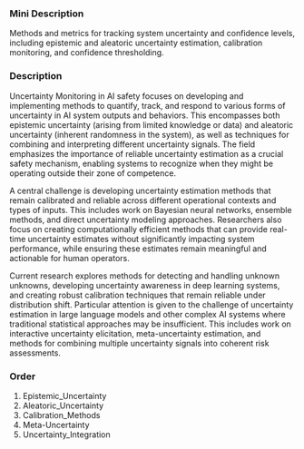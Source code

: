 ### Mini Description

Methods and metrics for tracking system uncertainty and confidence levels, including epistemic and aleatoric uncertainty estimation, calibration monitoring, and confidence thresholding.

### Description

Uncertainty Monitoring in AI safety focuses on developing and implementing methods to quantify, track, and respond to various forms of uncertainty in AI system outputs and behaviors. This encompasses both epistemic uncertainty (arising from limited knowledge or data) and aleatoric uncertainty (inherent randomness in the system), as well as techniques for combining and interpreting different uncertainty signals. The field emphasizes the importance of reliable uncertainty estimation as a crucial safety mechanism, enabling systems to recognize when they might be operating outside their zone of competence.

A central challenge is developing uncertainty estimation methods that remain calibrated and reliable across different operational contexts and types of inputs. This includes work on Bayesian neural networks, ensemble methods, and direct uncertainty modeling approaches. Researchers also focus on creating computationally efficient methods that can provide real-time uncertainty estimates without significantly impacting system performance, while ensuring these estimates remain meaningful and actionable for human operators.

Current research explores methods for detecting and handling unknown unknowns, developing uncertainty awareness in deep learning systems, and creating robust calibration techniques that remain reliable under distribution shift. Particular attention is given to the challenge of uncertainty estimation in large language models and other complex AI systems where traditional statistical approaches may be insufficient. This includes work on interactive uncertainty elicitation, meta-uncertainty estimation, and methods for combining multiple uncertainty signals into coherent risk assessments.

### Order

1. Epistemic_Uncertainty
2. Aleatoric_Uncertainty
3. Calibration_Methods
4. Meta-Uncertainty
5. Uncertainty_Integration
